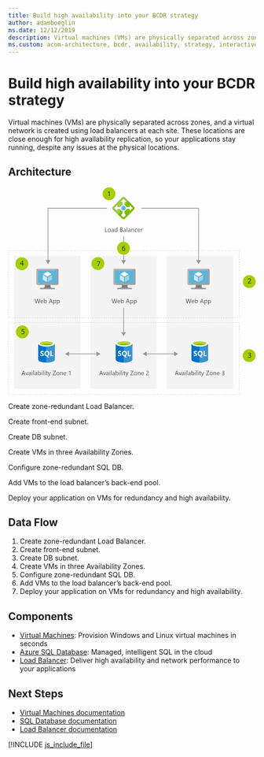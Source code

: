 ```yaml
---
title: Build high availability into your BCDR strategy
author: adamboeglin
ms.date: 12/12/2019
description: Virtual machines (VMs) are physically separated across zones, and a virtual network is created using load balancers at each site. These locations are close enough for high availability replication, so your applications stay running, despite any issues at the physical locations.
ms.custom: acom-architecture, bcdr, availability, strategy, interactive-diagram
---
```

# Build high availability into your BCDR strategy

Virtual machines (VMs) are physically separated across zones, and a virtual network is created using load balancers at each site. These locations are close enough for high availability replication, so your applications stay running, despite any issues at the physical locations.


## Architecture

<svg class="architecture-diagram" aria-labelledby="build-high-availability-into-your-bcdr-strategy" height="468" viewbox="0 0 558 468" width="558" xmlns="http://www.w3.org/2000/svg">
    <g fill="none" fill-rule="evenodd" stroke="none" stroke-width="1">
        <path fill="#525252" d="M223.492 101.204h-5.086v-9.803h1.148v8.764h3.938zM227.853 94.984c-.72 0-1.288.245-1.709.735-.418.49-.629 1.165-.629 2.027 0 .829.214 1.483.638 1.962.424.478.99.717 1.7.717.725 0 1.282-.234 1.672-.704.39-.47.584-1.137.584-2.003 0-.875-.194-1.55-.584-2.023-.39-.474-.947-.711-1.672-.711m-.082 6.385c-1.033 0-1.86-.327-2.477-.981-.619-.654-.927-1.521-.927-2.601 0-1.176.323-2.095.966-2.755.642-.661 1.508-.991 2.602-.991 1.044 0 1.858.32 2.445.964.584.642.877 1.533.877 2.672 0 1.117-.315 2.01-.946 2.683-.632.673-1.478 1.009-2.54 1.009M236.754 97.663l-1.687.232c-.52.073-.913.202-1.176.387-.265.184-.397.511-.397.981 0 .341.12.621.365.837.245.216.569.325.975.325.556 0 1.015-.195 1.377-.585.362-.389.543-.883.543-1.48v-.697zm1.12 3.541h-1.12v-1.094h-.027c-.488.84-1.205 1.258-2.153 1.258-.697 0-1.244-.184-1.637-.554-.395-.369-.591-.859-.591-1.469 0-1.308.769-2.069 2.31-2.284l2.098-.294c0-1.189-.48-1.784-1.441-1.784-.844 0-1.605.287-2.284.862v-1.149c.688-.437 1.48-.656 2.379-.656 1.645 0 2.467.871 2.467 2.611v4.553zM244.842 98.04v-1.033c0-.565-.187-1.044-.561-1.436-.374-.392-.847-.588-1.421-.588-.684 0-1.222.251-1.614.752-.392.502-.588 1.194-.588 2.078 0 .807.188 1.444.564 1.911.376.467.88.701 1.515.701.624 0 1.13-.226 1.52-.677.39-.45.585-1.02.585-1.709zm1.12 3.164h-1.12v-1.189h-.027c-.52.902-1.323 1.353-2.407 1.353-.88 0-1.583-.313-2.11-.94-.525-.626-.788-1.48-.788-2.56 0-1.158.29-2.085.875-2.782.583-.697 1.359-1.046 2.33-1.046.962 0 1.662.378 2.1 1.135h.027v-4.334h1.12v10.363zM253.365 96.638v3.527h1.56c.673 0 1.196-.16 1.568-.478.371-.32.558-.757.558-1.313 0-1.157-.79-1.736-2.366-1.736h-1.32zm0-4.197v3.165h1.176c.63 0 1.124-.152 1.484-.455.36-.303.54-.73.54-1.282 0-.952-.627-1.428-1.88-1.428h-1.32zm-1.148 8.763v-9.802h2.79c.846 0 1.52.207 2.016.622.496.414.744.954.744 1.62 0 .556-.15 1.039-.45 1.449-.302.41-.716.702-1.245.875v.027c.661.078 1.19.328 1.586.749.396.42.596.97.596 1.644 0 .838-.3 1.518-.903 2.037-.6.52-1.36.779-2.277.779h-2.857zM263.982 97.663l-1.689.232c-.52.073-.912.202-1.176.387-.264.184-.397.511-.397.981 0 .341.122.621.366.837.244.216.57.325.974.325.557 0 1.016-.195 1.378-.585.362-.389.544-.883.544-1.48v-.697zm1.121 3.541h-1.12v-1.094h-.028c-.489.84-1.206 1.258-2.155 1.258-.697 0-1.242-.184-1.636-.554-.395-.369-.592-.859-.592-1.469 0-1.308.77-2.069 2.31-2.284l2.1-.294c0-1.189-.48-1.784-1.443-1.784-.843 0-1.604.287-2.284.862v-1.149c.69-.437 1.482-.656 2.38-.656 1.645 0 2.468.871 2.468 2.611v4.553zM267.215 101.204h1.121V90.841h-1.121zM274.496 97.663l-1.689.232c-.52.073-.912.202-1.176.387-.264.184-.397.511-.397.981 0 .341.122.621.366.837.244.216.57.325.974.325.557 0 1.016-.195 1.378-.585.362-.389.544-.883.544-1.48v-.697zm1.121 3.541h-1.12v-1.094h-.028c-.489.84-1.206 1.258-2.155 1.258-.697 0-1.242-.184-1.636-.554-.395-.369-.592-.859-.592-1.469 0-1.308.77-2.069 2.31-2.284l2.1-.294c0-1.189-.48-1.784-1.443-1.784-.843 0-1.604.287-2.284.862v-1.149c.69-.437 1.482-.656 2.38-.656 1.645 0 2.468.871 2.468 2.611v4.553zM283.54 101.204h-1.122v-3.992c0-1.486-.542-2.229-1.627-2.229-.56 0-1.023.211-1.39.633-.368.421-.55.953-.55 1.596v3.992h-1.123v-7h1.122v1.162h.027c.53-.884 1.295-1.326 2.297-1.326.765 0 1.351.247 1.758.742.405.494.607 1.21.607 2.143v4.28zM290.424 100.883c-.538.324-1.176.485-1.914.485-.998 0-1.805-.324-2.417-.974-.613-.649-.92-1.491-.92-2.526 0-1.152.33-2.079.99-2.778.662-.7 1.544-1.05 2.648-1.05.615 0 1.157.114 1.627.342v1.148c-.52-.364-1.076-.546-1.668-.546-.716 0-1.303.256-1.761.769-.458.512-.687 1.186-.687 2.02 0 .82.215 1.467.646 1.941.43.474 1.009.711 1.733.711.61 0 1.185-.203 1.723-.608v1.066zM296.596 97.034c-.004-.647-.16-1.15-.468-1.51-.307-.36-.735-.54-1.282-.54-.528 0-.977.188-1.346.567-.37.378-.597.872-.683 1.483h3.779zm1.148.95h-4.941c.018.78.228 1.381.629 1.805.4.424.952.636 1.654.636.788 0 1.513-.26 2.174-.78v1.053c-.615.447-1.43.67-2.441.67-.99 0-1.766-.318-2.33-.954-.566-.635-.848-1.53-.848-2.683 0-1.089.309-1.976.926-2.662.617-.686 1.384-1.029 2.3-1.029.917 0 1.625.296 2.125.89.502.591.752 1.414.752 2.466v.588zM303.09 95.34c-.195-.15-.48-.227-.848-.227-.478 0-.878.226-1.2.677-.32.451-.481 1.067-.481 1.846v3.568h-1.121v-7h1.12v1.443h.028c.16-.493.404-.876.732-1.152a1.668 1.668 0 011.1-.414c.292 0 .516.032.67.096v1.162z"/>
        <path fill="#F4F4F4" d="M13.219 453.563h149.715v-298.8H13.219zM185.344 453.563h149.715v-298.8H185.344zM357.058 453.563h149.714v-298.8H357.058z"/>
        <path d="M.691 143.816h1v-1h-1v1zm5 0h1v-1h-1v1zm5 0h1v-1h-1v1zm5 0h1v-1h-1v1zm5 0h1v-1h-1v1zm5 0h1v-1h-1v1zm5 0h1v-1h-1v1zm5 0h1v-1h-1v1zm5 0h1v-1h-1v1zm5 0h1v-1h-1v1zm5 0h1v-1h-1v1zm5 0h1v-1h-1v1zm5 0h1v-1h-1v1zm5 0h1v-1h-1v1zm5 0h1v-1h-1v1zm5 0h1v-1h-1v1zm5 0h1v-1h-1v1zm5 0h1v-1h-1v1zm5 0h1v-1h-1v1zm5 0h1v-1h-1v1zm5 0h1v-1h-1v1zm5 0h1v-1h-1v1zm5 0h1v-1h-1v1zm5 0h1v-1h-1v1zm5 0h1v-1h-1v1zm5 0h1v-1h-1v1zm5 0h1v-1h-1v1zm5 0h1v-1h-1v1zm5 0h1v-1h-1v1zm5 0h1v-1h-1v1zm5 0h1v-1h-1v1zm5 0h1v-1h-1v1zm5 0h1v-1h-1v1zm5 0h1v-1h-1v1zm5 0h1v-1h-1v1zm5 0h1v-1h-1v1zm5 0h1v-1h-1v1zm5 0h1v-1h-1v1zm5 0h1v-1h-1v1zm5 0h1v-1h-1v1zm5 0h1v-1h-1v1zm5 0h1v-1h-1v1zm5 0h1v-1h-1v1zm5 0h1v-1h-1v1zm5 0h1v-1h-1v1zm5 0h1v-1h-1v1zm5 0h1v-1h-1v1zm5 0h1v-1h-1v1zm5 0h1v-1h-1v1zm5 0h1v-1h-1v1zm5 0h1v-1h-1v1zm5 0h1v-1h-1v1zm5 0h1v-1h-1v1zm5 0h1v-1h-1v1zm5 0h1v-1h-1v1zm5 0h1v-1h-1v1zm5 0h1v-1h-1v1zm5 0h1v-1h-1v1zm5 0h1v-1h-1v1zm5 0h1v-1h-1v1zm5 0h1v-1h-1v1zm5 0h1v-1h-1v1zm5 0h1v-1h-1v1zm5 0h1v-1h-1v1zm5 0h1v-1h-1v1zm5 0h1v-1h-1v1zm5 0h1v-1h-1v1zm5 0h1v-1h-1v1zm5 0h1v-1h-1v1zm5 0h1v-1h-1v1zm5 0h1v-1h-1v1zm5 0h1v-1h-1v1zm5 0h1v-1h-1v1zm5 0h1v-1h-1v1zm5 0h1v-1h-1v1zm5 0h1v-1h-1v1zm5 0h1v-1h-1v1zm5 0h1v-1h-1v1zm5 0h1v-1h-1v1zm5 0h1v-1h-1v1zm5 0h1v-1h-1v1zm5 0h1v-1h-1v1zm5 0h1v-1h-1v1zm5 0h1v-1h-1v1zm5 0h1v-1h-1v1zm5 0h1v-1h-1v1zm5 0h1v-1h-1v1zm5 0h1v-1h-1v1zm5 0h1v-1h-1v1zm5 0h1v-1h-1v1zm5 0h1v-1h-1v1zm5 0h1v-1h-1v1zm5 0h1v-1h-1v1zm5 0h1v-1h-1v1zm5 0h1v-1h-1v1zm5 0h1v-1h-1v1zm5 0h1v-1h-1v1zm5 0h1v-1h-1v1zm5 0h1v-1h-1v1zm5 0h1v-1h-1v1zm5 0h1v-1h-1v1zm5 0h1v-1h-1v1zm5 0h1v-1h-1v1zm5 0h1v-1h-1v1zm4.481.519h1v-1h-1v1zM0 148.124h1v-1H0v1zm520.172 1.211h1v-1h-1v1zM0 153.124h1v-1H0v1zm520.172 1.211h1v-1h-1v1zM0 158.124h1v-1H0v1zm520.172 1.211h1v-1h-1v1zM0 163.124h1v-1H0v1zm520.172 1.211h1v-1h-1v1zM0 168.124h1v-1H0v1zm520.172 1.211h1v-1h-1v1zM0 173.124h1v-1H0v1zm520.172 1.211h1v-1h-1v1zM0 178.124h1v-1H0v1zm520.172 1.211h1v-1h-1v1zM0 183.124h1v-1H0v1zm520.172 1.211h1v-1h-1v1zM0 188.124h1v-1H0v1zm520.172 1.211h1v-1h-1v1zM0 193.124h1v-1H0v1zm520.172 1.211h1v-1h-1v1zM0 198.124h1v-1H0v1zm520.172 1.211h1v-1h-1v1zM0 203.124h1v-1H0v1zm520.172 1.211h1v-1h-1v1zM0 208.124h1v-1H0v1zm520.172 1.211h1v-1h-1v1zM0 213.124h1v-1H0v1zm520.172 1.211h1v-1h-1v1zM0 218.124h1v-1H0v1zm520.172 1.211h1v-1h-1v1zM0 223.124h1v-1H0v1zm520.172 1.211h1v-1h-1v1zM0 228.124h1v-1H0v1zm520.172 1.211h1v-1h-1v1zM0 233.124h1v-1H0v1zm520.172 1.211h1v-1h-1v1zM0 238.124h1v-1H0v1zm520.172 1.211h1v-1h-1v1zM0 243.124h1v-1H0v1zm520.172 1.211h1v-1h-1v1zM0 248.124h1v-1H0v1zm520.172 1.211h1v-1h-1v1zM0 253.124h1v-1H0v1zm520.172 1.211h1v-1h-1v1zM0 258.124h1v-1H0v1zm520.172 1.211h1v-1h-1v1zM0 263.124h1v-1H0v1zm520.172 1.211h1v-1h-1v1zM0 268.124h1v-1H0v1zm520.172 1.211h1v-1h-1v1zM0 273.124h1v-1H0v1zm520.172 1.211h1v-1h-1v1zM0 278.124h1v-1H0v1zm520.172 1.211h1v-1h-1v1zM0 283.124h1v-1H0v1zm520.172 1.211h1v-1h-1v1zM0 288.124h1v-1H0v1zm520.172 1.211h1v-1h-1v1zM0 293.124h1v-1H0v1zm.5 1.539h1v-1h-1v1zm5 0h1v-1h-1v1zm5 0h1v-1h-1v1zm5 0h1v-1h-1v1zm5 0h1v-1h-1v1zm5 0h1v-1h-1v1zm5 0h1v-1h-1v1zm5 0h1v-1h-1v1zm5 0h1v-1h-1v1zm5 0h1v-1h-1v1zm5 0h1v-1h-1v1zm5 0h1v-1h-1v1zm5 0h1v-1h-1v1zm5 0h1v-1h-1v1zm5 0h1v-1h-1v1zm5 0h1v-1h-1v1zm5 0h1v-1h-1v1zm5 0h1v-1h-1v1zm5 0h1v-1h-1v1zm5 0h1v-1h-1v1zm5 0h1v-1h-1v1zm5 0h1v-1h-1v1zm5 0h1v-1h-1v1zm5 0h1v-1h-1v1zm5 0h1v-1h-1v1zm5 0h1v-1h-1v1zm5 0h1v-1h-1v1zm5 0h1v-1h-1v1zm5 0h1v-1h-1v1zm5 0h1v-1h-1v1zm5 0h1v-1h-1v1zm5 0h1v-1h-1v1zm5 0h1v-1h-1v1zm5 0h1v-1h-1v1zm5 0h1v-1h-1v1zm5 0h1v-1h-1v1zm5 0h1v-1h-1v1zm5 0h1v-1h-1v1zm5 0h1v-1h-1v1zm5 0h1v-1h-1v1zm5 0h1v-1h-1v1zm5 0h1v-1h-1v1zm5 0h1v-1h-1v1zm5 0h1v-1h-1v1zm5 0h1v-1h-1v1zm5 0h1v-1h-1v1zm5 0h1v-1h-1v1zm5 0h1v-1h-1v1zm5 0h1v-1h-1v1zm5 0h1v-1h-1v1zm5 0h1v-1h-1v1zm5 0h1v-1h-1v1zm5 0h1v-1h-1v1zm5 0h1v-1h-1v1zm5 0h1v-1h-1v1zm5 0h1v-1h-1v1zm5 0h1v-1h-1v1zm5 0h1v-1h-1v1zm5 0h1v-1h-1v1zm5 0h1v-1h-1v1zm5 0h1v-1h-1v1zm5 0h1v-1h-1v1zm5 0h1v-1h-1v1zm5 0h1v-1h-1v1zm5 0h1v-1h-1v1zm5 0h1v-1h-1v1zm5 0h1v-1h-1v1zm5 0h1v-1h-1v1zm5 0h1v-1h-1v1zm5 0h1v-1h-1v1zm5 0h1v-1h-1v1zm5 0h1v-1h-1v1zm5 0h1v-1h-1v1zm5 0h1v-1h-1v1zm5 0h1v-1h-1v1zm5 0h1v-1h-1v1zm5 0h1v-1h-1v1zm5 0h1v-1h-1v1zm5 0h1v-1h-1v1zm5 0h1v-1h-1v1zm5 0h1v-1h-1v1zm5 0h1v-1h-1v1zm5 0h1v-1h-1v1zm5 0h1v-1h-1v1zm5 0h1v-1h-1v1zm5 0h1v-1h-1v1zm5 0h1v-1h-1v1zm5 0h1v-1h-1v1zm5 0h1v-1h-1v1zm5 0h1v-1h-1v1zm5 0h1v-1h-1v1zm5 0h1v-1h-1v1zm5 0h1v-1h-1v1zm5 0h1v-1h-1v1zm5 0h1v-1h-1v1zm5 0h1v-1h-1v1zm5 0h1v-1h-1v1zm5 0h1v-1h-1v1zm5 0h1v-1h-1v1zm5 0h1v-1h-1v1zm5 0h1v-1h-1v1zm5 0h1v-1h-1v1zm5 0h1v-1h-1v1zm5 0h1v-1h-1v1zm5.672 0h-.672v-.5h-.328v-.828h1v1.328zM1.691 305.663h1v-1h-1v1zm5 0h1v-1h-1v1zm5 0h1v-1h-1v1zm5 0h1v-1h-1v1zm5 0h1v-1h-1v1zm5 0h1v-1h-1v1zm5 0h1v-1h-1v1zm5 0h1v-1h-1v1zm5 0h1v-1h-1v1zm5 0h1v-1h-1v1zm5 0h1v-1h-1v1zm5 0h1v-1h-1v1zm5 0h1v-1h-1v1zm5 0h1v-1h-1v1zm5 0h1v-1h-1v1zm5 0h1v-1h-1v1zm5 0h1v-1h-1v1zm5 0h1v-1h-1v1zm5 0h1v-1h-1v1zm5 0h1v-1h-1v1zm5 0h1v-1h-1v1zm5 0h1v-1h-1v1zm5 0h1v-1h-1v1zm5 0h1v-1h-1v1zm5 0h1v-1h-1v1zm5 0h1v-1h-1v1zm5 0h1v-1h-1v1zm5 0h1v-1h-1v1zm5 0h1v-1h-1v1zm5 0h1v-1h-1v1zm5 0h1v-1h-1v1zm5 0h1v-1h-1v1zm5 0h1v-1h-1v1zm5 0h1v-1h-1v1zm5 0h1v-1h-1v1zm5 0h1v-1h-1v1zm5 0h1v-1h-1v1zm5 0h1v-1h-1v1zm5 0h1v-1h-1v1zm5 0h1v-1h-1v1zm5 0h1v-1h-1v1zm5 0h1v-1h-1v1zm5 0h1v-1h-1v1zm5 0h1v-1h-1v1zm5 0h1v-1h-1v1zm5 0h1v-1h-1v1zm5 0h1v-1h-1v1zm5 0h1v-1h-1v1zm5 0h1v-1h-1v1zm5 0h1v-1h-1v1zm5 0h1v-1h-1v1zm5 0h1v-1h-1v1zm5 0h1v-1h-1v1zm5 0h1v-1h-1v1zm5 0h1v-1h-1v1zm5 0h1v-1h-1v1zm5 0h1v-1h-1v1zm5 0h1v-1h-1v1zm5 0h1v-1h-1v1zm5 0h1v-1h-1v1zm5 0h1v-1h-1v1zm5 0h1v-1h-1v1zm5 0h1v-1h-1v1zm5 0h1v-1h-1v1zm5 0h1v-1h-1v1zm5 0h1v-1h-1v1zm5 0h1v-1h-1v1zm5 0h1v-1h-1v1zm5 0h1v-1h-1v1zm5 0h1v-1h-1v1zm5 0h1v-1h-1v1zm5 0h1v-1h-1v1zm5 0h1v-1h-1v1zm5 0h1v-1h-1v1zm5 0h1v-1h-1v1zm5 0h1v-1h-1v1zm5 0h1v-1h-1v1zm5 0h1v-1h-1v1zm5 0h1v-1h-1v1zm5 0h1v-1h-1v1zm5 0h1v-1h-1v1zm5 0h1v-1h-1v1zm5 0h1v-1h-1v1zm5 0h1v-1h-1v1zm5 0h1v-1h-1v1zm5 0h1v-1h-1v1zm5 0h1v-1h-1v1zm5 0h1v-1h-1v1zm5 0h1v-1h-1v1zm5 0h1v-1h-1v1zm5 0h1v-1h-1v1zm5 0h1v-1h-1v1zm5 0h1v-1h-1v1zm5 0h1v-1h-1v1zm5 0h1v-1h-1v1zm5 0h1v-1h-1v1zm5 0h1v-1h-1v1zm5 0h1v-1h-1v1zm5 0h1v-1h-1v1zm5 0h1v-1h-1v1zm5 0h1v-1h-1v1zm5 0h1v-1h-1v1zm5 0h1v-1h-1v1zm5 0h1v-1h-1v1zm3.481 1.519h1v-1h-1v1zM0 308.971h1v-1H0v1zm520.172 3.211h1v-1h-1v1zM0 313.971h1v-1H0v1zm520.172 3.211h1v-1h-1v1zM0 318.971h1v-1H0v1zm520.172 3.211h1v-1h-1v1zM0 323.971h1v-1H0v1zm520.172 3.211h1v-1h-1v1zM0 328.971h1v-1H0v1zm520.172 3.211h1v-1h-1v1zM0 333.971h1v-1H0v1zm520.172 3.211h1v-1h-1v1zM0 338.971h1v-1H0v1zm520.172 3.211h1v-1h-1v1zM0 343.971h1v-1H0v1zm520.172 3.211h1v-1h-1v1zM0 348.971h1v-1H0v1zm520.172 3.211h1v-1h-1v1zM0 353.971h1v-1H0v1zm520.172 3.211h1v-1h-1v1zM0 358.971h1v-1H0v1zm520.172 3.211h1v-1h-1v1zM0 363.971h1v-1H0v1zm520.172 3.211h1v-1h-1v1zM0 368.971h1v-1H0v1zm520.172 3.211h1v-1h-1v1zM0 373.971h1v-1H0v1zm520.172 3.211h1v-1h-1v1zM0 378.971h1v-1H0v1zm520.172 3.211h1v-1h-1v1zM0 383.971h1v-1H0v1zm520.172 3.211h1v-1h-1v1zM0 388.971h1v-1H0v1zm520.172 3.211h1v-1h-1v1zM0 393.971h1v-1H0v1zm520.172 3.211h1v-1h-1v1zM0 398.971h1v-1H0v1zm520.172 3.211h1v-1h-1v1zM0 403.971h1v-1H0v1zm520.172 3.211h1v-1h-1v1zM0 408.971h1v-1H0v1zm520.172 3.211h1v-1h-1v1zM0 413.971h1v-1H0v1zm520.172 3.211h1v-1h-1v1zM0 418.971h1v-1H0v1zm520.172 3.211h1v-1h-1v1zM0 423.971h1v-1H0v1zm520.172 3.211h1v-1h-1v1zM0 428.971h1v-1H0v1zm520.172 3.211h1v-1h-1v1zM0 433.971h1v-1H0v1zm520.172 3.211h1v-1h-1v1zM0 438.971h1v-1H0v1zm520.172 3.211h1v-1h-1v1zM0 443.971h1v-1H0v1zm520.172 3.211h1v-1h-1v1zM0 448.971h1v-1H0v1zm520.172 3.211h1v-1h-1v1zM0 453.971h1v-1H0v1zm520.172 3.211h1v-1h-1v1zM0 458.971h1v-1H0v1zm520.172 3.211h1v-1h-1v1zM0 463.971h1v-1H0v1zm.5 3.539h1v-1h-1v1zm5 0h1v-1h-1v1zm5 0h1v-1h-1v1zm5 0h1v-1h-1v1zm5 0h1v-1h-1v1zm5 0h1v-1h-1v1zm5 0h1v-1h-1v1zm5 0h1v-1h-1v1zm5 0h1v-1h-1v1zm5 0h1v-1h-1v1zm5 0h1v-1h-1v1zm5 0h1v-1h-1v1zm5 0h1v-1h-1v1zm5 0h1v-1h-1v1zm5 0h1v-1h-1v1zm5 0h1v-1h-1v1zm5 0h1v-1h-1v1zm5 0h1v-1h-1v1zm5 0h1v-1h-1v1zm5 0h1v-1h-1v1zm5 0h1v-1h-1v1zm5 0h1v-1h-1v1zm5 0h1v-1h-1v1zm5 0h1v-1h-1v1zm5 0h1v-1h-1v1zm5 0h1v-1h-1v1zm5 0h1v-1h-1v1zm5 0h1v-1h-1v1zm5 0h1v-1h-1v1zm5 0h1v-1h-1v1zm5 0h1v-1h-1v1zm5 0h1v-1h-1v1zm5 0h1v-1h-1v1zm5 0h1v-1h-1v1zm5 0h1v-1h-1v1zm5 0h1v-1h-1v1zm5 0h1v-1h-1v1zm5 0h1v-1h-1v1zm5 0h1v-1h-1v1zm5 0h1v-1h-1v1zm5 0h1v-1h-1v1zm5 0h1v-1h-1v1zm5 0h1v-1h-1v1zm5 0h1v-1h-1v1zm5 0h1v-1h-1v1zm5 0h1v-1h-1v1zm5 0h1v-1h-1v1zm5 0h1v-1h-1v1zm5 0h1v-1h-1v1zm5 0h1v-1h-1v1zm5 0h1v-1h-1v1zm5 0h1v-1h-1v1zm5 0h1v-1h-1v1zm5 0h1v-1h-1v1zm5 0h1v-1h-1v1zm5 0h1v-1h-1v1zm5 0h1v-1h-1v1zm5 0h1v-1h-1v1zm5 0h1v-1h-1v1zm5 0h1v-1h-1v1zm5 0h1v-1h-1v1zm5 0h1v-1h-1v1zm5 0h1v-1h-1v1zm5 0h1v-1h-1v1zm5 0h1v-1h-1v1zm5 0h1v-1h-1v1zm5 0h1v-1h-1v1zm5 0h1v-1h-1v1zm5 0h1v-1h-1v1zm5 0h1v-1h-1v1zm5 0h1v-1h-1v1zm5 0h1v-1h-1v1zm5 0h1v-1h-1v1zm5 0h1v-1h-1v1zm5 0h1v-1h-1v1zm5 0h1v-1h-1v1zm5 0h1v-1h-1v1zm5 0h1v-1h-1v1zm5 0h1v-1h-1v1zm5 0h1v-1h-1v1zm5 0h1v-1h-1v1zm5 0h1v-1h-1v1zm5 0h1v-1h-1v1zm5 0h1v-1h-1v1zm5 0h1v-1h-1v1zm5 0h1v-1h-1v1zm5 0h1v-1h-1v1zm5 0h1v-1h-1v1zm5 0h1v-1h-1v1zm5 0h1v-1h-1v1zm5 0h1v-1h-1v1zm5 0h1v-1h-1v1zm5 0h1v-1h-1v1zm5 0h1v-1h-1v1zm5 0h1v-1h-1v1zm5 0h1v-1h-1v1zm5 0h1v-1h-1v1zm5 0h1v-1h-1v1zm5 0h1v-1h-1v1zm5 0h1v-1h-1v1zm5 0h1v-1h-1v1zm5 0h1v-1h-1v1zm5 0h1v-1h-1v1zm5 0h1v-1h-1v1zm5.672 0h-.672v-.5h-.328v-.828h1v1.328z" fill="#A0A0A0"/>
        <path d="M72.17 251.661l-2.768 9.803h-1.346l-2.017-7.164a4.463 4.463 0 01-.157-.998h-.027a5.124 5.124 0 01-.178.984l-2.03 7.178h-1.333l-2.872-9.803h1.265l2.085 7.52c.087.314.142.642.164.984h.034c.023-.242.094-.57.212-.984l2.167-7.52h1.1l2.079 7.574c.073.26.128.565.164.916h.027c.019-.237.079-.55.185-.943l2.003-7.547h1.244zM77.62 257.294c-.006-.647-.16-1.15-.47-1.51-.306-.36-.734-.54-1.28-.54-.53 0-.979.188-1.348.567-.369.378-.596.872-.683 1.483h3.78zm1.147.95h-4.942c.02.78.228 1.381.63 1.805.4.424.951.636 1.653.636.788 0 1.513-.26 2.174-.78v1.053c-.615.447-1.429.67-2.44.67-.99 0-1.766-.318-2.33-.954-.567-.635-.849-1.53-.849-2.683 0-1.089.31-1.976.927-2.662.617-.686 1.383-1.029 2.3-1.029.916 0 1.624.296 2.125.89.501.591.752 1.414.752 2.466v.588zM81.584 257.63v.977c0 .578.187 1.07.564 1.473.375.403.853.605 1.432.605.679 0 1.211-.26 1.596-.78.386-.519.578-1.24.578-2.167 0-.779-.18-1.39-.54-1.832-.36-.442-.848-.663-1.463-.663-.651 0-1.176.227-1.572.68-.397.454-.595 1.022-.595 1.706m.027 2.823h-.027v1.012h-1.121v-10.363h1.121v4.593h.027c.551-.929 1.358-1.394 2.42-1.394.898 0 1.601.313 2.11.94.507.626.761 1.466.761 2.52 0 1.17-.285 2.108-.854 2.812-.569.704-1.349 1.056-2.338 1.056-.925 0-1.625-.392-2.099-1.176M97.58 257.684l-1.538-4.177a3.878 3.878 0 01-.15-.656h-.028a3.708 3.708 0 01-.157.656l-1.524 4.177h3.397zm2.687 3.78h-1.272l-1.039-2.748H93.8l-.978 2.748h-1.278l3.76-9.802h1.19l3.773 9.802zM102.68 257.63v.977c0 .578.187 1.07.564 1.473.375.403.853.605 1.432.605.679 0 1.21-.26 1.596-.78.386-.519.578-1.24.578-2.167 0-.779-.18-1.39-.54-1.832-.36-.442-.848-.663-1.463-.663-.651 0-1.176.227-1.572.68-.397.454-.595 1.022-.595 1.706m.027 2.823h-.027v4.232h-1.121v-10.22h1.12v1.23h.028c.55-.929 1.358-1.394 2.42-1.394.903 0 1.607.313 2.113.94.505.626.758 1.466.758 2.52 0 1.17-.285 2.108-.854 2.812-.57.704-1.35 1.056-2.338 1.056-.907 0-1.606-.392-2.1-1.176M110.91 257.63v.977c0 .578.187 1.07.564 1.473.375.403.853.605 1.432.605.68 0 1.211-.26 1.596-.78.386-.519.578-1.24.578-2.167 0-.779-.18-1.39-.54-1.832-.36-.442-.848-.663-1.463-.663-.65 0-1.176.227-1.572.68-.397.454-.595 1.022-.595 1.706m.027 2.823h-.027v4.232h-1.12v-10.22h1.12v1.23h.027c.551-.929 1.358-1.394 2.42-1.394.903 0 1.607.313 2.113.94.505.626.758 1.466.758 2.52 0 1.17-.285 2.108-.854 2.812-.569.704-1.349 1.056-2.338 1.056-.907 0-1.606-.392-2.099-1.176M245.839 251.661l-2.77 9.803h-1.345l-2.017-7.164a4.463 4.463 0 01-.157-.998h-.027a5.124 5.124 0 01-.178.984l-2.03 7.178h-1.333l-2.872-9.803h1.265l2.085 7.52c.087.314.142.642.164.984h.034c.023-.242.094-.57.212-.984l2.167-7.52h1.1l2.079 7.574c.073.26.128.565.164.916h.027c.019-.237.079-.55.185-.943l2.003-7.547h1.244zM251.287 257.294c-.005-.647-.16-1.15-.469-1.51-.306-.36-.734-.54-1.28-.54-.53 0-.979.188-1.348.567-.369.378-.596.872-.683 1.483h3.78zm1.148.95h-4.942c.02.78.228 1.381.63 1.805.4.424.951.636 1.653.636.788 0 1.513-.26 2.174-.78v1.053c-.615.447-1.429.67-2.44.67-.99 0-1.766-.318-2.33-.954-.567-.635-.849-1.53-.849-2.683 0-1.089.31-1.976.927-2.662.617-.686 1.383-1.029 2.3-1.029.916 0 1.624.296 2.125.89.501.591.752 1.414.752 2.466v.588zM255.252 257.63v.977c0 .578.187 1.07.564 1.473.375.403.853.605 1.432.605.679 0 1.211-.26 1.596-.78.386-.519.578-1.24.578-2.167 0-.779-.18-1.39-.54-1.832-.36-.442-.848-.663-1.463-.663-.651 0-1.176.227-1.572.68-.397.454-.595 1.022-.595 1.706m.027 2.823h-.027v1.012h-1.121v-10.363h1.121v4.593h.027c.551-.929 1.358-1.394 2.42-1.394.898 0 1.601.313 2.11.94.507.626.761 1.466.761 2.52 0 1.17-.285 2.108-.854 2.812-.569.704-1.349 1.056-2.338 1.056-.925 0-1.625-.392-2.099-1.176M271.248 257.684l-1.538-4.177a3.878 3.878 0 01-.15-.656h-.028a3.708 3.708 0 01-.157.656l-1.524 4.177h3.397zm2.687 3.78h-1.272l-1.039-2.748h-4.156l-.978 2.748h-1.278l3.76-9.802h1.189l3.774 9.802zM276.348 257.63v.977c0 .578.187 1.07.564 1.473.375.403.853.605 1.432.605.679 0 1.21-.26 1.596-.78.386-.519.578-1.24.578-2.167 0-.779-.18-1.39-.54-1.832-.36-.442-.848-.663-1.463-.663-.651 0-1.176.227-1.572.68-.397.454-.595 1.022-.595 1.706m.027 2.823h-.027v4.232h-1.121v-10.22h1.12v1.23h.028c.55-.929 1.358-1.394 2.42-1.394.903 0 1.607.313 2.113.94.505.626.758 1.466.758 2.52 0 1.17-.285 2.108-.854 2.812-.57.704-1.35 1.056-2.338 1.056-.907 0-1.606-.392-2.1-1.176M284.578 257.63v.977c0 .578.187 1.07.564 1.473.375.403.853.605 1.432.605.68 0 1.211-.26 1.596-.78.386-.519.578-1.24.578-2.167 0-.779-.18-1.39-.54-1.832-.36-.442-.848-.663-1.463-.663-.65 0-1.176.227-1.572.68-.397.454-.595 1.022-.595 1.706m.027 2.823h-.027v4.232h-1.12v-10.22h1.12v1.23h.027c.551-.929 1.358-1.394 2.42-1.394.903 0 1.607.313 2.113.94.505.626.758 1.466.758 2.52 0 1.17-.285 2.108-.854 2.812-.569.704-1.349 1.056-2.338 1.056-.907 0-1.606-.392-2.099-1.176M412.839 251.661l-2.77 9.803h-1.345l-2.017-7.164a4.463 4.463 0 01-.157-.998h-.027a5.124 5.124 0 01-.178.984l-2.03 7.178h-1.333l-2.872-9.803h1.265l2.085 7.52c.087.314.142.642.164.984h.034c.023-.242.094-.57.212-.984l2.167-7.52h1.1l2.079 7.574c.073.26.128.565.164.916h.027c.019-.237.079-.55.185-.943l2.003-7.547h1.244zM418.287 257.294c-.005-.647-.16-1.15-.469-1.51-.306-.36-.734-.54-1.28-.54-.53 0-.979.188-1.348.567-.369.378-.596.872-.683 1.483h3.78zm1.148.95h-4.942c.02.78.228 1.381.63 1.805.4.424.951.636 1.653.636.788 0 1.513-.26 2.174-.78v1.053c-.615.447-1.429.67-2.44.67-.99 0-1.766-.318-2.33-.954-.567-.635-.849-1.53-.849-2.683 0-1.089.31-1.976.927-2.662.617-.686 1.383-1.029 2.3-1.029.916 0 1.624.296 2.125.89.501.591.752 1.414.752 2.466v.588zM422.252 257.63v.977c0 .578.187 1.07.564 1.473.375.403.853.605 1.432.605.679 0 1.211-.26 1.596-.78.386-.519.578-1.24.578-2.167 0-.779-.18-1.39-.54-1.832-.36-.442-.848-.663-1.463-.663-.651 0-1.176.227-1.572.68-.397.454-.595 1.022-.595 1.706m.027 2.823h-.027v1.012h-1.121v-10.363h1.121v4.593h.027c.551-.929 1.358-1.394 2.42-1.394.898 0 1.601.313 2.11.94.507.626.761 1.466.761 2.52 0 1.17-.285 2.108-.854 2.812-.569.704-1.349 1.056-2.338 1.056-.925 0-1.625-.392-2.099-1.176M438.248 257.684l-1.538-4.177a3.878 3.878 0 01-.15-.656h-.028a3.708 3.708 0 01-.157.656l-1.524 4.177h3.397zm2.687 3.78h-1.272l-1.039-2.748h-4.156l-.978 2.748h-1.278l3.76-9.802h1.189l3.774 9.802zM443.348 257.63v.977c0 .578.187 1.07.564 1.473.375.403.853.605 1.432.605.679 0 1.21-.26 1.596-.78.386-.519.578-1.24.578-2.167 0-.779-.18-1.39-.54-1.832-.36-.442-.848-.663-1.463-.663-.651 0-1.176.227-1.572.68-.397.454-.595 1.022-.595 1.706m.027 2.823h-.027v4.232h-1.121v-10.22h1.12v1.23h.028c.55-.929 1.358-1.394 2.42-1.394.903 0 1.607.313 2.113.94.505.626.758 1.466.758 2.52 0 1.17-.285 2.108-.854 2.812-.57.704-1.35 1.056-2.338 1.056-.907 0-1.606-.392-2.1-1.176M451.578 257.63v.977c0 .578.187 1.07.564 1.473.375.403.853.605 1.432.605.68 0 1.211-.26 1.596-.78.386-.519.578-1.24.578-2.167 0-.779-.18-1.39-.54-1.832-.36-.442-.848-.663-1.463-.663-.65 0-1.176.227-1.572.68-.397.454-.595 1.022-.595 1.706m.027 2.823h-.027v4.232h-1.12v-10.22h1.12v1.23h.027c.551-.929 1.358-1.394 2.42-1.394.903 0 1.607.313 2.113.94.505.626.758 1.466.758 2.52 0 1.17-.285 2.108-.854 2.812-.569.704-1.349 1.056-2.338 1.056-.907 0-1.606-.392-2.099-1.176M36.028 419.644l-1.538-4.177a3.78 3.78 0 01-.15-.656h-.028a3.622 3.622 0 01-.157.656l-1.524 4.177h3.397zm2.687 3.78h-1.272l-1.039-2.748h-4.156l-.978 2.748h-1.278l3.76-9.802h1.19l3.773 9.802zM45.216 416.424l-2.79 7h-1.1l-2.652-7h1.23l1.778 5.086c.132.373.214.7.246.977h.027c.045-.35.118-.667.219-.95l1.859-5.113h1.183zM50.056 419.883l-1.688.232c-.52.073-.913.202-1.176.387-.265.184-.397.511-.397.981 0 .341.122.621.365.837.245.216.569.325.975.325.556 0 1.016-.195 1.377-.585.363-.389.544-.883.544-1.48v-.697zm1.12 3.541h-1.12v-1.094h-.027c-.488.839-1.206 1.258-2.154 1.258-.697 0-1.243-.184-1.636-.554-.395-.369-.592-.859-.592-1.469 0-1.308.769-2.069 2.31-2.284l2.099-.294c0-1.189-.481-1.784-1.442-1.784-.844 0-1.605.287-2.284.862v-1.149c.688-.437 1.48-.656 2.379-.656 1.645 0 2.468.871 2.468 2.611v4.553zM53.289 423.424h1.121v-7h-1.121v7zm.574-8.777a.71.71 0 01-.724-.725c0-.209.07-.384.212-.523a.7.7 0 01.512-.208c.205 0 .379.069.524.208a.704.704 0 01.215.523.698.698 0 01-.215.513.724.724 0 01-.524.212zM56.68 423.424h1.121v-10.363H56.68zM63.96 419.883l-1.688.232c-.52.073-.913.202-1.176.387-.265.184-.397.511-.397.981 0 .341.122.621.365.837.245.216.569.325.975.325.556 0 1.016-.195 1.377-.585.363-.389.544-.883.544-1.48v-.697zm1.121 3.541H63.96v-1.094h-.027c-.488.839-1.206 1.258-2.154 1.258-.697 0-1.243-.184-1.636-.554-.395-.369-.592-.859-.592-1.469 0-1.308.769-2.069 2.31-2.284l2.099-.294c0-1.189-.481-1.784-1.442-1.784-.844 0-1.605.287-2.284.862v-1.149c.688-.437 1.481-.656 2.379-.656 1.645 0 2.468.871 2.468 2.611v4.553zM68.314 419.59v.977c0 .578.188 1.07.565 1.473.374.403.852.605 1.431.605.68 0 1.212-.26 1.596-.78.386-.519.578-1.24.578-2.167 0-.779-.18-1.39-.54-1.832-.36-.442-.847-.663-1.463-.663-.65 0-1.175.227-1.572.68-.397.454-.595 1.022-.595 1.706m.028 2.823h-.028v1.012h-1.12v-10.363h1.12v4.593h.028c.55-.929 1.358-1.394 2.42-1.394.897 0 1.6.313 2.11.94.507.626.76 1.466.76 2.52 0 1.17-.285 2.108-.854 2.812-.569.704-1.349 1.056-2.338 1.056-.924 0-1.624-.392-2.099-1.176M75.424 423.424h1.121v-7h-1.121v7zm.574-8.777a.714.714 0 01-.725-.725c0-.209.071-.384.212-.523a.705.705 0 01.513-.208.724.724 0 01.738.731.694.694 0 01-.215.513.72.72 0 01-.523.212zM78.815 423.424h1.121v-10.363h-1.121zM82.205 423.424h1.121v-7h-1.121v7zm.574-8.777a.71.71 0 01-.724-.725c0-.209.07-.384.212-.523a.7.7 0 01.512-.208c.205 0 .379.069.524.208a.704.704 0 01.215.523.698.698 0 01-.215.513.724.724 0 01-.524.212zM88.843 423.356c-.265.146-.613.219-1.046.219-1.226 0-1.84-.684-1.84-2.051v-4.143h-1.202v-.957h1.203v-1.71l1.12-.361v2.07h1.765v.958h-1.764v3.945c0 .469.079.804.24 1.005.159.2.423.3.793.3.282 0 .526-.077.73-.232v.957zM95.911 416.424l-3.22 8.121c-.574 1.45-1.38 2.174-2.42 2.174-.292 0-.535-.03-.73-.089v-1.005c.24.082.461.123.662.123.564 0 .988-.337 1.271-1.01l.561-1.328-2.734-6.986h1.244l1.893 5.387c.023.068.071.246.144.533h.041c.022-.109.068-.283.137-.52l1.99-5.4h1.161zM107.498 413.895l-5.742 8.49h5.605v1.039h-7.321v-.321l5.694-8.442h-5.236v-1.04h7zM111.941 417.203c-.72 0-1.29.245-1.709.735-.42.49-.629 1.165-.629 2.027 0 .83.212 1.483.636 1.962.424.478.991.717 1.702.717.725 0 1.281-.234 1.672-.704.39-.469.584-1.137.584-2.003 0-.875-.195-1.549-.584-2.023-.39-.474-.947-.71-1.672-.71m-.082 6.384c-1.035 0-1.86-.327-2.479-.98-.617-.655-.925-1.522-.925-2.602 0-1.176.321-2.095.964-2.755.642-.66 1.51-.99 2.604-.99 1.043 0 1.858.32 2.443.963.586.642.88 1.533.88 2.672 0 1.117-.316 2.011-.948 2.683-.63.673-1.478 1.01-2.539 1.01M122.947 423.424h-1.12v-3.992c0-1.486-.544-2.229-1.628-2.229-.56 0-1.024.211-1.39.633-.368.421-.55.953-.55 1.596v3.992h-1.123v-7h1.122v1.162h.027c.528-.884 1.294-1.326 2.297-1.326.765 0 1.351.247 1.757.742.405.494.608 1.21.608 2.143v4.28zM129.537 419.254c-.005-.647-.16-1.15-.469-1.51-.306-.36-.734-.54-1.28-.54-.53 0-.979.188-1.348.567-.369.378-.596.872-.683 1.483h3.78zm1.148.95h-4.942c.02.78.228 1.381.63 1.805.4.424.951.636 1.653.636.788 0 1.513-.26 2.174-.78v1.053c-.615.447-1.429.67-2.44.67-.99 0-1.766-.318-2.33-.954-.567-.635-.849-1.53-.849-2.683 0-1.089.31-1.976.927-2.662.617-.686 1.383-1.029 2.3-1.029.916 0 1.624.296 2.125.89.501.591.752 1.414.752 2.466v.588zM140.03 423.424h-1.12v-8.47a2.585 2.585 0 01-.38.298 6.126 6.126 0 01-.562.331c-.207.11-.425.212-.656.308a4.583 4.583 0 01-.673.225v-1.134c.246-.069.507-.16.783-.277a9.465 9.465 0 001.57-.84c.236-.158.441-.312.614-.462h.424v10.021zM211.08 419.644l-1.539-4.177a3.78 3.78 0 01-.15-.656h-.028a3.622 3.622 0 01-.157.656l-1.524 4.177h3.397zm2.686 3.78h-1.272l-1.039-2.748H207.3l-.978 2.748h-1.278l3.76-9.802h1.19l3.773 9.802zM220.267 416.424l-2.79 7h-1.1l-2.652-7h1.23l1.778 5.086c.132.373.214.7.246.977h.027c.045-.35.118-.667.219-.95l1.859-5.113h1.183zM225.106 419.883l-1.688.232c-.52.073-.913.202-1.176.387-.265.184-.397.511-.397.981 0 .341.122.621.365.837.245.216.57.325.975.325.556 0 1.016-.195 1.377-.585.363-.389.544-.883.544-1.48v-.697zm1.121 3.541h-1.12v-1.094h-.028c-.488.839-1.206 1.258-2.154 1.258-.697 0-1.243-.184-1.636-.554-.395-.369-.592-.859-.592-1.469 0-1.308.77-2.069 2.31-2.284l2.1-.294c0-1.189-.482-1.784-1.443-1.784-.844 0-1.605.287-2.284.862v-1.149c.688-.437 1.481-.656 2.38-.656 1.644 0 2.467.871 2.467 2.611v4.553zM228.34 423.424h1.121v-7h-1.121v7zm.574-8.777a.714.714 0 01-.725-.725c0-.209.071-.384.212-.523a.705.705 0 01.513-.208.724.724 0 01.738.731.694.694 0 01-.215.513.72.72 0 01-.523.212zM231.731 423.424h1.121v-10.363h-1.121zM239.01 419.883l-1.687.232c-.52.073-.913.202-1.176.387-.265.184-.397.511-.397.981 0 .341.122.621.365.837.245.216.569.325.975.325.556 0 1.016-.195 1.377-.585.363-.389.544-.883.544-1.48v-.697zm1.122 3.541h-1.121v-1.094h-.027c-.488.839-1.206 1.258-2.154 1.258-.697 0-1.243-.184-1.636-.554-.395-.369-.592-.859-.592-1.469 0-1.308.769-2.069 2.31-2.284l2.099-.294c0-1.189-.481-1.784-1.442-1.784-.844 0-1.605.287-2.284.862v-1.149c.688-.437 1.48-.656 2.379-.656 1.645 0 2.468.871 2.468 2.611v4.553zM243.365 419.59v.977c0 .578.187 1.07.564 1.473.375.403.853.605 1.432.605.68 0 1.211-.26 1.596-.78.386-.519.578-1.24.578-2.167 0-.779-.18-1.39-.54-1.832-.36-.442-.848-.663-1.463-.663-.65 0-1.176.227-1.572.68-.397.454-.595 1.022-.595 1.706m.027 2.823h-.027v1.012h-1.12v-10.363h1.12v4.593h.027c.551-.929 1.358-1.394 2.42-1.394.898 0 1.601.313 2.11.94.507.626.761 1.466.761 2.52 0 1.17-.285 2.108-.854 2.812-.569.704-1.349 1.056-2.338 1.056-.925 0-1.625-.392-2.099-1.176M250.475 423.424h1.121v-7h-1.121v7zm.574-8.777a.714.714 0 01-.725-.725c0-.209.071-.384.212-.523a.705.705 0 01.513-.208.724.724 0 01.738.731.694.694 0 01-.215.513.72.72 0 01-.523.212zM253.865 423.424h1.121v-10.363h-1.121zM257.256 423.424h1.121v-7h-1.121v7zm.574-8.777a.714.714 0 01-.725-.725c0-.209.071-.384.212-.523a.705.705 0 01.513-.208c.205 0 .379.069.524.208a.703.703 0 01.214.523.697.697 0 01-.214.513.724.724 0 01-.524.212zM263.894 423.356c-.265.146-.613.219-1.046.219-1.226 0-1.84-.684-1.84-2.051v-4.143h-1.202v-.957h1.203v-1.71l1.12-.361v2.07h1.765v.958h-1.764v3.945c0 .469.079.804.24 1.005.159.2.423.3.793.3.282 0 .526-.077.73-.232v.957zM270.962 416.424l-3.22 8.121c-.574 1.45-1.381 2.174-2.42 2.174-.292 0-.535-.03-.731-.089v-1.005c.24.082.462.123.663.123.564 0 .988-.337 1.27-1.01l.562-1.328-2.734-6.986h1.244l1.893 5.387c.023.068.07.246.144.533h.04c.023-.109.069-.283.138-.52l1.989-5.4h1.162zM282.549 413.895l-5.742 8.49h5.605v1.039h-7.321v-.321l5.694-8.442h-5.236v-1.04h7zM286.992 417.203c-.72 0-1.29.245-1.709.735-.42.49-.629 1.165-.629 2.027 0 .83.212 1.483.636 1.962.424.478.991.717 1.702.717.725 0 1.281-.234 1.672-.704.39-.469.584-1.137.584-2.003 0-.875-.195-1.549-.584-2.023-.39-.474-.947-.71-1.672-.71m-.082 6.384c-1.035 0-1.86-.327-2.479-.98-.617-.655-.925-1.522-.925-2.602 0-1.176.321-2.095.964-2.755.642-.66 1.51-.99 2.604-.99 1.043 0 1.858.32 2.443.963.586.642.88 1.533.88 2.672 0 1.117-.316 2.011-.948 2.683-.63.673-1.478 1.01-2.539 1.01M297.998 423.424h-1.121v-3.992c0-1.486-.543-2.229-1.627-2.229-.561 0-1.024.211-1.391.633-.367.421-.55.953-.55 1.596v3.992h-1.122v-7h1.122v1.162h.027c.528-.884 1.294-1.326 2.297-1.326.765 0 1.351.247 1.757.742.405.494.608 1.21.608 2.143v4.28zM304.588 419.254c-.005-.647-.16-1.15-.47-1.51-.305-.36-.733-.54-1.28-.54-.53 0-.978.188-1.347.567-.37.378-.596.872-.683 1.483h3.78zm1.148.95h-4.942c.019.78.228 1.381.629 1.805.4.424.952.636 1.654.636.788 0 1.513-.26 2.174-.78v1.053c-.615.447-1.43.67-2.44.67-.99 0-1.766-.318-2.331-.954-.566-.635-.848-1.53-.848-2.683 0-1.089.309-1.976.927-2.662.617-.686 1.383-1.029 2.3-1.029.916 0 1.624.296 2.125.89.5.591.752 1.414.752 2.466v.588zM315.41 416.192c0-.301-.048-.563-.14-.786a1.561 1.561 0 00-.383-.557 1.585 1.585 0 00-.572-.332 2.363 2.363 0 00-1.353-.02c-.21.059-.413.14-.613.246a3.899 3.899 0 00-1.089.86v-1.202a3.353 3.353 0 011.056-.701c.39-.161.864-.242 1.425-.242.401 0 .772.058 1.114.174.342.116.638.286.89.509.25.223.446.499.591.827.142.328.215.704.215 1.128 0 .388-.045.739-.133 1.053-.09.314-.224.61-.405.889a4.284 4.284 0 01-.679.8 9.702 9.702 0 01-.964.779c-.46.328-.84.608-1.138.84-.299.233-.536.45-.71.653a1.893 1.893 0 00-.37.609 2.113 2.113 0 00-.106.7h4.881v1.005h-6.05v-.485c0-.42.045-.79.136-1.107a2.88 2.88 0 01.452-.91c.21-.287.484-.574.824-.861.34-.287.755-.611 1.247-.971.355-.255.653-.5.892-.731.24-.232.431-.465.578-.697.145-.233.25-.47.31-.708a2.98 2.98 0 00.093-.762M381.709 419.644l-1.538-4.177a3.878 3.878 0 01-.15-.656h-.028a3.708 3.708 0 01-.157.656l-1.524 4.177h3.397zm2.687 3.78h-1.272l-1.039-2.748h-4.156l-.978 2.748h-1.278l3.76-9.802h1.189l3.774 9.802zM390.897 416.424l-2.79 7h-1.1l-2.653-7h1.23l1.779 5.086c.132.373.214.7.245.977h.027c.047-.35.118-.667.22-.95l1.858-5.113h1.183zM395.736 419.883l-1.688.232c-.52.073-.912.202-1.176.387-.265.184-.397.511-.397.981 0 .341.122.621.366.837.244.216.57.325.974.325.556 0 1.015-.195 1.378-.585.361-.389.543-.883.543-1.48v-.697zm1.121 3.541h-1.12v-1.094h-.028c-.489.839-1.205 1.258-2.154 1.258-.697 0-1.243-.184-1.637-.554-.394-.369-.59-.859-.59-1.469 0-1.308.77-2.069 2.31-2.284l2.098-.294c0-1.189-.48-1.784-1.442-1.784-.843 0-1.605.287-2.284.862v-1.149c.69-.437 1.482-.656 2.38-.656 1.645 0 2.467.871 2.467 2.611v4.553zM398.97 423.424h1.121v-7h-1.121v7zm.574-8.777a.714.714 0 01-.725-.725c0-.209.071-.384.212-.523a.705.705 0 01.513-.208c.205 0 .38.069.522.208a.694.694 0 01.216.523.688.688 0 01-.216.513.714.714 0 01-.522.212zM402.36 423.424h1.121v-10.363h-1.121zM409.64 419.883l-1.687.232c-.52.073-.912.202-1.176.387-.265.184-.397.511-.397.981 0 .341.122.621.366.837.244.216.569.325.974.325.556 0 1.015-.195 1.378-.585.36-.389.543-.883.543-1.48v-.697zm1.122 3.541h-1.121v-1.094h-.027c-.49.839-1.205 1.258-2.154 1.258-.697 0-1.243-.184-1.637-.554-.394-.369-.591-.859-.591-1.469 0-1.308.77-2.069 2.31-2.284l2.099-.294c0-1.189-.48-1.784-1.442-1.784-.843 0-1.605.287-2.284.862v-1.149c.689-.437 1.482-.656 2.379-.656 1.646 0 2.468.871 2.468 2.611v4.553zM413.995 419.59v.977c0 .578.188 1.07.563 1.473.377.403.854.605 1.433.605.68 0 1.211-.26 1.597-.78.385-.519.577-1.24.577-2.167 0-.779-.18-1.39-.54-1.832-.36-.442-.848-.663-1.463-.663-.652 0-1.176.227-1.572.68-.397.454-.595 1.022-.595 1.706m.027 2.823h-.027v1.012h-1.12v-10.363h1.12v4.593h.027c.552-.929 1.36-1.394 2.42-1.394.898 0 1.601.313 2.11.94.507.626.761 1.466.761 2.52 0 1.17-.285 2.108-.854 2.812-.57.704-1.35 1.056-2.338 1.056-.926 0-1.625-.392-2.099-1.176M421.105 423.424h1.121v-7h-1.121v7zm.574-8.777a.714.714 0 01-.725-.725c0-.209.07-.384.212-.523a.705.705 0 01.513-.208c.205 0 .38.069.522.208a.694.694 0 01.216.523.688.688 0 01-.216.513.714.714 0 01-.522.212zM424.495 423.424h1.121v-10.363h-1.121zM427.886 423.424h1.121v-7h-1.121v7zm.574-8.777a.714.714 0 01-.725-.725c0-.209.071-.384.212-.523a.705.705 0 01.513-.208c.205 0 .38.069.522.208a.694.694 0 01.216.523.688.688 0 01-.216.513.714.714 0 01-.522.212zM434.523 423.356c-.265.146-.613.219-1.046.219-1.225 0-1.839-.684-1.839-2.051v-4.143h-1.203v-.957h1.203v-1.71l1.121-.361v2.07h1.764v.958h-1.764v3.945c0 .469.08.804.24 1.005.16.2.423.3.793.3.282 0 .526-.077.731-.232v.957zM441.592 416.424l-3.22 8.121c-.574 1.45-1.381 2.174-2.42 2.174-.292 0-.536-.03-.731-.089v-1.005c.24.082.463.123.663.123.565 0 .989-.337 1.27-1.01l.562-1.328-2.734-6.986h1.244l1.893 5.387c.023.068.07.246.144.533h.04c.023-.109.069-.283.138-.52l1.989-5.4h1.162zM453.179 413.895l-5.742 8.49h5.605v1.039h-7.321v-.321l5.694-8.442h-5.236v-1.04h7zM457.622 417.203c-.72 0-1.29.245-1.709.735-.419.49-.629 1.165-.629 2.027 0 .83.212 1.483.636 1.962.424.478.991.717 1.702.717.725 0 1.282-.234 1.671-.704.391-.469.585-1.137.585-2.003 0-.875-.194-1.549-.585-2.023-.389-.474-.946-.71-1.67-.71m-.083 6.384c-1.034 0-1.86-.327-2.478-.98-.618-.655-.926-1.522-.926-2.602 0-1.176.321-2.095.964-2.755.642-.66 1.51-.99 2.604-.99 1.044 0 1.858.32 2.444.963.585.642.878 1.533.878 2.672 0 1.117-.315 2.011-.946 2.683-.632.673-1.479 1.01-2.54 1.01M468.628 423.424h-1.121v-3.992c0-1.486-.542-2.229-1.627-2.229-.561 0-1.024.211-1.392.633-.366.421-.55.953-.55 1.596v3.992h-1.121v-7h1.122v1.162h.027c.528-.884 1.294-1.326 2.297-1.326.765 0 1.35.247 1.757.742.405.494.608 1.21.608 2.143v4.28zM475.218 419.254c-.005-.647-.161-1.15-.468-1.51-.308-.36-.735-.54-1.282-.54a1.81 1.81 0 00-1.347.567c-.37.378-.597.872-.683 1.483h3.78zm1.148.95h-4.942c.018.78.228 1.381.629 1.805.4.424.952.636 1.654.636.788 0 1.513-.26 2.174-.78v1.053c-.615.447-1.43.67-2.44.67-.99 0-1.767-.318-2.331-.954-.566-.635-.848-1.53-.848-2.683 0-1.089.309-1.976.926-2.662.618-.686 1.384-1.029 2.3-1.029.917 0 1.626.296 2.126.89.5.591.752 1.414.752 2.466v.588zM487.276 420.649c0 .442-.083.844-.249 1.207a2.659 2.659 0 01-.705.929 3.232 3.232 0 01-1.09.598 4.418 4.418 0 01-1.4.212c-.936 0-1.678-.177-2.23-.533v-1.203a3.574 3.574 0 002.27.779c.341 0 .65-.043.926-.13.276-.086.512-.212.711-.376.198-.164.351-.362.457-.594.108-.233.162-.495.162-.786 0-1.281-.912-1.921-2.735-1.921h-.813v-.951h.772c1.613 0 2.42-.601 2.42-1.804 0-1.112-.615-1.668-1.846-1.668-.692 0-1.342.232-1.948.697v-1.087c.624-.373 1.367-.56 2.23-.56.41 0 .78.057 1.113.17.333.114.617.274.854.479.237.205.42.45.551.738.13.287.195.604.195.95 0 1.29-.652 2.12-1.956 2.489v.027c.333.037.64.117.923.243.283.125.527.288.732.489.205.2.366.436.481.707.117.27.175.57.175.899" fill="#525252"/>
        <path fill="#969696" d="M260.897 164.793v-54.468h-1.5v54.468h-4.484l5.236 9.067 5.233-9.067zM260.897 326.752v-54.468h-1.5v54.468h-4.484l5.236 9.067 5.233-9.067zM383.094 375.505l-9.067-5.236v4.486H312.09v-4.486l-9.066 5.236 9.066 5.236v-4.486h61.937v4.486zM207.969 375.505l-9.067-5.236v4.486h-61.937v-4.486l-9.066 5.236 9.066 5.236v-4.486h61.937v4.486zM429.854 164.793V47.387h-1.11v-.031H299.916v1.5h128.438v115.937h-4.486l5.235 9.067 5.236-9.067zM222.417 48.856v-1.5H88.819v1.5h.005v115.937h-4.485l5.235 9.066 5.237-9.066h-4.487V48.856z"/>
        <path fill="#5AB5D9" d="M66.382 217.694h43.722v-30.991H66.382z"/>
        <path d="M95.705 220.673H82.04c1.643 5.797-.564 6.628-10.228 6.628v3.036h32.86V227.3c-9.663 0-10.612-.828-8.967-6.628" fill="#7A7A7A"/>
        <path d="M110.365 183.955h-.012.012z" fill="#FFF"/>
        <path fill="#A0A1A2" d="M71.813 230.337h32.857V227.3H71.813z"/>
        <path d="M88.27 201.435a.278.278 0 01-.135-.038l-8.849-5.108a.271.271 0 01-.133-.232c0-.096.051-.184.133-.231l8.796-5.075a.27.27 0 01.265 0l8.852 5.11a.266.266 0 01.132.23c0 .097-.05.185-.133.232l-8.792 5.074a.27.27 0 01-.137.038" fill="#FFF"/>
        <path d="M87.263 213.581v-10.218a.28.28 0 00-.13-.234l-8.823-5.09a.264.264 0 00-.27 0 .268.268 0 00-.135.23v10.224a.264.264 0 00.136.23l8.823 5.09a.251.251 0 00.134.036H87a.28.28 0 00.133-.036.272.272 0 00.13-.232" fill="#CDE9F3"/>
        <path d="M98.444 208.722a.264.264 0 00.136-.232v-10.153a.266.266 0 00-.136-.231.262.262 0 00-.265 0l-8.822 5.09a.275.275 0 00-.129.23v10.158a.273.273 0 00.13.23c.044.024.09.035.137.035h.002a.236.236 0 00.13-.035l8.817-5.092z" fill="#9CD3E8"/>
        <path d="M66.923 216.807V187.82h38.868l4.573-3.864h-.01c-.007-.002-.013-.002-.02-.002H65.846c-.651 0-1.238.26-1.707.664a2.933 2.933 0 00-1.024 2.196v31.023c0 1.501 1.219 2.838 2.73 2.838h1.059l4.578-3.867h-4.56z" fill="#B3B4B5"/>
        <path d="M110.364 183.955l-4.573 3.864h3.656v28.988H71.481l-4.577 3.867h43.43c1.51 0 3.036-1.337 3.036-2.838v-31.023c0-1.503-1.507-2.84-3.006-2.858" fill="#A0A1A2"/>
        <path fill="#5AB5D9" d="M240.132 217.694h43.722v-30.991h-43.722z"/>
        <path d="M269.455 220.673H255.79c1.643 5.797-.564 6.628-10.228 6.628v3.036h32.86V227.3c-9.663 0-10.612-.828-8.967-6.628" fill="#7A7A7A"/>
        <path d="M284.115 183.955h-.012.012z" fill="#FFF"/>
        <path fill="#A0A1A2" d="M245.563 230.337h32.857V227.3h-32.857z"/>
        <path d="M262.02 201.435a.278.278 0 01-.135-.038l-8.849-5.108a.271.271 0 01-.132-.232c0-.096.05-.184.132-.231l8.796-5.075a.27.27 0 01.264 0l8.853 5.11a.266.266 0 01.131.23c0 .097-.05.185-.131.232l-8.793 5.074a.27.27 0 01-.137.038" fill="#FFF"/>
        <path d="M261.013 213.581v-10.218a.28.28 0 00-.13-.234l-8.823-5.09a.264.264 0 00-.27 0 .268.268 0 00-.135.23v10.224a.264.264 0 00.136.23l8.823 5.09a.251.251 0 00.134.036h.002a.28.28 0 00.133-.036.272.272 0 00.13-.232" fill="#CDE9F3"/>
        <path d="M272.194 208.722a.264.264 0 00.136-.232v-10.153a.266.266 0 00-.136-.231.262.262 0 00-.265 0l-8.822 5.09a.275.275 0 00-.129.23v10.158a.273.273 0 00.13.23c.044.024.09.035.137.035h.002a.236.236 0 00.13-.035l8.817-5.092z" fill="#9CD3E8"/>
        <path d="M240.673 216.807V187.82h38.868l4.573-3.864h-.01c-.007-.002-.013-.002-.02-.002h-44.488c-.651 0-1.238.26-1.707.664a2.933 2.933 0 00-1.024 2.196v31.023c0 1.501 1.219 2.838 2.73 2.838h1.059l4.578-3.867h-4.56z" fill="#B3B4B5"/>
        <path d="M284.114 183.955l-4.573 3.864h3.656v28.988h-37.966l-4.577 3.867h43.43c1.51 0 3.036-1.337 3.036-2.838v-31.023c0-1.503-1.507-2.84-3.006-2.858" fill="#A0A1A2"/>
        <path fill="#5AB5D9" d="M407.132 217.694h43.722v-30.991h-43.722z"/>
        <path d="M436.455 220.673H422.79c1.643 5.797-.564 6.628-10.228 6.628v3.036h32.86V227.3c-9.663 0-10.612-.828-8.967-6.628" fill="#7A7A7A"/>
        <path d="M451.115 183.955h-.012.012z" fill="#FFF"/>
        <path fill="#A0A1A2" d="M412.563 230.337h32.857V227.3h-32.857z"/>
        <path d="M429.02 201.435a.278.278 0 01-.135-.038l-8.849-5.108a.271.271 0 01-.132-.232c0-.096.05-.184.132-.231l8.796-5.075a.27.27 0 01.264 0l8.853 5.11a.266.266 0 01.131.23c0 .097-.05.185-.131.232l-8.793 5.074a.27.27 0 01-.137.038" fill="#FFF"/>
        <path d="M428.013 213.581v-10.218a.28.28 0 00-.13-.234l-8.823-5.09a.264.264 0 00-.27 0 .268.268 0 00-.135.23v10.224a.264.264 0 00.136.23l8.823 5.09a.251.251 0 00.134.036h.002a.28.28 0 00.133-.036.272.272 0 00.13-.232" fill="#CDE9F3"/>
        <path d="M439.194 208.722a.264.264 0 00.136-.232v-10.153a.266.266 0 00-.136-.231.262.262 0 00-.265 0l-8.822 5.09a.275.275 0 00-.129.23v10.158a.273.273 0 00.13.23c.044.024.09.035.137.035h.002a.236.236 0 00.13-.035l8.817-5.092z" fill="#9CD3E8"/>
        <path d="M407.673 216.807V187.82h38.868l4.573-3.864h-.01c-.007-.002-.013-.002-.02-.002h-44.488c-.651 0-1.238.26-1.707.664a2.933 2.933 0 00-1.024 2.196v31.023c0 1.501 1.219 2.838 2.73 2.838h1.059l4.578-3.867h-4.56z" fill="#B3B4B5"/>
        <path d="M451.114 183.955l-4.573 3.864h3.656v28.988h-37.966l-4.577 3.867h43.43c1.51 0 3.036-1.337 3.036-2.838v-31.023c0-1.503-1.507-2.84-3.006-2.858" fill="#A0A1A2"/>
        <path d="M259.872 72.814a4.575 4.575 0 01-3.26-1.352l-20.39-20.388a4.64 4.64 0 01-1.35-3.261c0-1.214.491-2.402 1.35-3.26l20.39-20.388a4.578 4.578 0 013.26-1.352c1.231 0 2.39.48 3.261 1.352l20.386 20.388a4.565 4.565 0 011.352 3.26 4.574 4.574 0 01-1.353 3.263l-20.385 20.386a4.578 4.578 0 01-3.26 1.352" fill="#7FBA00"/>
        <path d="M254.613 47.473a5.264 5.264 0 015.258-5.258c.533 0 1.038.104 1.523.252l8.086-11.955-6.347-6.348a4.584 4.584 0 00-3.26-1.352c-1.233 0-2.39.48-3.26 1.352l-20.39 20.388a4.638 4.638 0 00-1.352 3.26c0 .421.08.833.191 1.235.08.278.181.546.31.805.22.446.495.867.85 1.221l11.544 11.544 8.026-11.867c-.726-.902-1.179-2.032-1.179-3.277" fill="#9EC84B"/>
        <path d="M280.484 47.473l-6.613-6.612v4.668l-7.016-.006a7.278 7.278 0 00-4.984-5.02v-6.69h4.613l-6.613-6.613-6.613 6.613h4.613v6.69a7.281 7.281 0 00-4.982 5.007l-7.018-.006v-4.618l-6.614 6.613 6.614 6.612v-4.668l7.021.006a7.28 7.28 0 004.98 4.996v4.636c-1 .728-2.53 2.258-2.53 4.04 0 2.481 2.034 4.5 4.515 4.5s4.51-2.019 4.51-4.5c0-1.762-1.496-3.274-2.496-4.013v-4.663a7.277 7.277 0 004.974-4.983l7.026.006v4.618l6.613-6.613z" fill="#FFF"/>
        <path d="M259.871 42.216a5.264 5.264 0 00-5.258 5.258 5.264 5.264 0 005.258 5.258 5.264 5.264 0 005.258-5.258c0-2.9-2.359-5.258-5.258-5.258" fill="#59B4D9"/>
        <path d="M254.613 47.473c0 1.245.453 2.375 1.18 3.277l5.601-8.283a5.191 5.191 0 00-1.523-.252 5.264 5.264 0 00-5.258 5.258" fill="#59B4D9"/>
        <path d="M254.613 47.473c0 1.245.453 2.375 1.18 3.277l5.601-8.283a5.191 5.191 0 00-1.523-.252 5.264 5.264 0 00-5.258 5.258" fill="#83C6DF"/>
        <path d="M67.46 352.301v35.9c0 3.7 8.3 6.8 18.6 6.8v-42.7h-18.6z" fill="#0072C5"/>
        <path d="M85.86 395.002h.301c10.3 0 18.598-3 18.598-6.8v-35.9H85.86v42.7z" fill="#0072C5"/>
        <path d="M85.661 395.002h.3c10.4 0 18.9-3 18.9-6.8v-36h-19.1v42.8h-.1z" fill="#3A94CF"/>
        <path d="M104.76 352.301c0 3.7-8.3 6.8-18.6 6.8s-18.6-3-18.6-6.8 8.3-6.8 18.6-6.8 18.6 3.1 18.6 6.8" fill="#FFF"/>
        <path d="M100.96 351.901c0 2.5-6.601 4.5-14.8 4.5-8.2 0-14.801-2-14.801-4.5s6.602-4.5 14.802-4.5c8.198 0 14.8 2 14.8 4.5" fill="#7FB900"/>
        <path d="M97.86 354.601c1.9-.8 3.101-1.7 3.101-2.7 0-2.5-6.6-4.5-14.8-4.5-8.2 0-14.8 2-14.8 4.5 0 1 1.2 2 3.1 2.7 2.7-1.1 7-1.7 11.7-1.7 4.7 0 9 .7 11.7 1.7" fill="#B7D332"/>
        <path d="M80.161 377.202c0 1.1-.4 2-1.2 2.6-.8.6-1.902.9-3.402.9-1.199 0-2.199-.2-3-.7v-2.6c.902.8 2 1.2 3.102 1.2.5 0 1-.1 1.3-.3.3-.2.4-.5.4-.9s-.1-.7-.4-.9c-.3-.3-.902-.6-1.8-1-1.8-.8-2.7-2-2.7-3.4 0-1.1.4-1.9 1.2-2.5.8-.6 1.8-1 3.1-1 1.1 0 2.1.2 2.9.5v2.5c-.8-.5-1.7-.8-2.7-.8-.5 0-.902.1-1.2.3-.3.2-.4.5-.4.9s.1.7.4.9c.2.2.7.5 1.5.9 1.1.5 1.9 1 2.4 1.6.3.4.5 1 .5 1.8M92.86 374.601c0 1.401-.3 2.601-.9 3.601-.6 1-1.5 1.7-2.7 2.1l3.401 3.2h-3.4l-2.4-2.7c-1 0-2-.3-2.8-.8-.8-.5-1.5-1.2-1.9-2.1-.5-.9-.7-1.9-.7-3 0-1.2.2-2.3.7-3.3.5-1 1.2-1.7 2.1-2.2.9-.5 1.9-.8 3.1-.8 1.1 0 2.1.2 2.9.7.9.5 1.5 1.2 2 2.1.4 1 .6 2 .6 3.2m-2.8.1c0-1.2-.3-2.1-.8-2.8-.5-.7-1.2-1-2.1-1-.9 0-1.7.3-2.2 1-.6.7-.8 1.6-.8 2.8 0 1.1.3 2.1.8 2.8.5.7 1.3 1 2.2 1 .9 0 1.6-.3 2.2-1 .4-.7.7-1.6.7-2.8M101.86 380.502h-7.1v-11.7h2.701v9.6h4.4z" fill="#FFF"/>
        <path d="M242.21 352.301v35.9c0 3.7 8.3 6.8 18.6 6.8v-42.7h-18.6z" fill="#0072C5"/>
        <path d="M260.61 395.002h.301c10.3 0 18.598-3 18.598-6.8v-35.9H260.61v42.7z" fill="#0072C5"/>
        <path d="M260.411 395.002h.3c10.4 0 18.9-3 18.9-6.8v-36h-19.1v42.8h-.1z" fill="#3A94CF"/>
        <path d="M279.51 352.301c0 3.7-8.3 6.8-18.6 6.8s-18.6-3-18.6-6.8 8.3-6.8 18.6-6.8 18.6 3.1 18.6 6.8" fill="#FFF"/>
        <path d="M275.71 351.901c0 2.5-6.601 4.5-14.8 4.5-8.2 0-14.801-2-14.801-4.5s6.602-4.5 14.802-4.5c8.198 0 14.8 2 14.8 4.5" fill="#7FB900"/>
        <path d="M272.61 354.601c1.9-.8 3.101-1.7 3.101-2.7 0-2.5-6.6-4.5-14.8-4.5-8.2 0-14.8 2-14.8 4.5 0 1 1.2 2 3.1 2.7 2.7-1.1 7-1.7 11.7-1.7 4.7 0 9 .7 11.7 1.7" fill="#B7D332"/>
        <path d="M254.911 377.202c0 1.1-.4 2-1.2 2.6-.8.6-1.902.9-3.402.9-1.199 0-2.199-.2-3-.7v-2.6c.902.8 2 1.2 3.102 1.2.5 0 1-.1 1.3-.3.3-.2.4-.5.4-.9s-.1-.7-.4-.9c-.3-.3-.902-.6-1.8-1-1.8-.8-2.7-2-2.7-3.4 0-1.1.4-1.9 1.2-2.5.8-.6 1.8-1 3.1-1 1.1 0 2.1.2 2.9.5v2.5c-.8-.5-1.7-.8-2.7-.8-.5 0-.902.1-1.2.3-.3.2-.4.5-.4.9s.1.7.4.9c.2.2.7.5 1.5.9 1.1.5 1.9 1 2.4 1.6.3.4.5 1 .5 1.8M267.61 374.601c0 1.401-.3 2.601-.9 3.601-.6 1-1.5 1.7-2.7 2.1l3.401 3.2h-3.4l-2.4-2.7c-1 0-2-.3-2.8-.8-.8-.5-1.5-1.2-1.9-2.1-.5-.9-.7-1.9-.7-3 0-1.2.2-2.3.7-3.3.5-1 1.2-1.7 2.1-2.2.9-.5 1.9-.8 3.1-.8 1.1 0 2.1.2 2.9.7.9.5 1.5 1.2 2 2.1.4 1 .6 2 .6 3.2m-2.8.1c0-1.2-.3-2.1-.8-2.8-.5-.7-1.2-1-2.1-1-.9 0-1.7.3-2.2 1-.6.7-.8 1.6-.8 2.8 0 1.1.3 2.1.8 2.8.5.7 1.3 1 2.2 1 .9 0 1.6-.3 2.2-1 .4-.7.7-1.6.7-2.8M276.61 380.502h-7.1v-11.7h2.701v9.6h4.4z" fill="#FFF"/>
        <path d="M412.96 352.301v35.9c0 3.7 8.3 6.8 18.6 6.8v-42.7h-18.6z" fill="#0072C5"/>
        <path d="M431.36 395.002h.301c10.3 0 18.598-3 18.598-6.8v-35.9H431.36v42.7z" fill="#0072C5"/>
        <path d="M431.161 395.002h.3c10.4 0 18.9-3 18.9-6.8v-36h-19.1v42.8h-.1z" fill="#3A94CF"/>
        <path d="M450.26 352.301c0 3.7-8.3 6.8-18.6 6.8s-18.6-3-18.6-6.8 8.3-6.8 18.6-6.8 18.6 3.1 18.6 6.8" fill="#FFF"/>
        <path d="M446.46 351.901c0 2.5-6.601 4.5-14.8 4.5-8.2 0-14.801-2-14.801-4.5s6.602-4.5 14.802-4.5c8.198 0 14.8 2 14.8 4.5" fill="#7FB900"/>
        <path d="M443.36 354.601c1.9-.8 3.101-1.7 3.101-2.7 0-2.5-6.6-4.5-14.8-4.5-8.2 0-14.8 2-14.8 4.5 0 1 1.2 2 3.1 2.7 2.7-1.1 7-1.7 11.7-1.7 4.7 0 9 .7 11.7 1.7" fill="#B7D332"/>
        <path d="M425.661 377.202c0 1.1-.4 2-1.2 2.6-.8.6-1.902.9-3.402.9-1.199 0-2.199-.2-3-.7v-2.6c.902.8 2 1.2 3.102 1.2.5 0 1-.1 1.3-.3.3-.2.4-.5.4-.9s-.1-.7-.4-.9c-.3-.3-.902-.6-1.8-1-1.8-.8-2.7-2-2.7-3.4 0-1.1.4-1.9 1.2-2.5.8-.6 1.8-1 3.1-1 1.1 0 2.1.2 2.9.5v2.5c-.8-.5-1.7-.8-2.7-.8-.5 0-.902.1-1.2.3-.3.2-.4.5-.4.9s.1.7.4.9c.2.2.7.5 1.5.9 1.1.5 1.9 1 2.4 1.6.3.4.5 1 .5 1.8M438.36 374.601c0 1.401-.3 2.601-.9 3.601-.6 1-1.5 1.7-2.7 2.1l3.401 3.2h-3.4l-2.4-2.7c-1 0-2-.3-2.8-.8-.8-.5-1.5-1.2-1.9-2.1-.5-.9-.7-1.9-.7-3 0-1.2.2-2.3.7-3.3.5-1 1.2-1.7 2.1-2.2.9-.5 1.9-.8 3.1-.8 1.1 0 2.1.2 2.9.7.9.5 1.5 1.2 2 2.1.4 1 .6 2 .6 3.2m-2.8.1c0-1.2-.3-2.1-.8-2.8-.5-.7-1.2-1-2.1-1-.9 0-1.7.3-2.2 1-.6.7-.8 1.6-.8 2.8 0 1.1.3 2.1.8 2.8.5.7 1.3 1 2.2 1 .9 0 1.6-.3 2.2-1 .4-.7.7-1.6.7-2.8M447.36 380.502h-7.1v-11.7h2.701v9.6h4.4z" fill="#FFF"/>
        <a class="architecture-tooltip-trigger" href="#">
            <circle cx="227.219" cy="15.449" fill="#A5CE00" r="14.5"/>
            <text fill="#303030" font-family="SegoeUI, Segoe UI" font-size="15" transform="translate(223.21 20.949)">
                1
            </text>
        </a>
        <a class="architecture-tooltip-trigger" href="#">
            <circle cx="543.338" cy="213.035" fill="#A5CE00" r="14.5"/>
            <text fill="#303030" font-family="SegoeUI, Segoe UI" font-size="15" transform="translate(539.33 217.535)">
                2
            </text>
        </a>
        <a class="architecture-tooltip-trigger" href="#">
            <circle cx="543.115" cy="379.36" fill="#A5CE00" r="14.5"/>
            <text fill="#303030" font-family="SegoeUI, Segoe UI" font-size="15" transform="translate(540.106 383.86)">
                3
            </text>
        </a>
        <a class="architecture-tooltip-trigger" href="#">
            <circle cx="30.637" cy="172.624" fill="#A5CE00" r="14.5"/>
            <text fill="#303030" font-family="SegoeUI, Segoe UI" font-size="15" transform="translate(26.629 177.124)">
                4
            </text>
        </a>
        <a class="architecture-tooltip-trigger" href="#">
            <circle cx="31.685" cy="326.013" fill="#A5CE00" r="14.5"/>
            <text fill="#303030" font-family="SegoeUI, Segoe UI" font-size="15" transform="translate(28.676 330.513)">
                5
            </text>
        </a>
        <a class="architecture-tooltip-trigger" href="#">
            <circle cx="259.709" cy="138.058" fill="#A5CE00" r="14.5"/>
            <text fill="#303030" font-family="SegoeUI, Segoe UI" font-size="15" transform="translate(255.7 143.558)">
                6
            </text>
        </a>
        <a class="architecture-tooltip-trigger" href="#">
            <circle cx="202.191" cy="172.404" fill="#A5CE00" r="14.5"/>
            <text fill="#303030" font-family="SegoeUI, Segoe UI" font-size="15" transform="translate(199.183 177.904)">
                7
            </text>
        </a>
    </g>
</svg>

<div class="architecture-tooltip-content" id="architecture-tooltip-1">
<p>Create zone-redundant Load Balancer.</p>
</div>
<div class="architecture-tooltip-content" id="architecture-tooltip-2">
<p>Create front-end subnet.</p>
</div>
<div class="architecture-tooltip-content" id="architecture-tooltip-3">
<p>Create DB subnet.</p>
</div>
<div class="architecture-tooltip-content" id="architecture-tooltip-4">
<p>Create VMs in three Availability Zones.</p>
</div>
<div class="architecture-tooltip-content" id="architecture-tooltip-5">
<p>Configure zone-redundant SQL DB.</p>
</div>
<div class="architecture-tooltip-content" id="architecture-tooltip-6">
<p>Add VMs to the load balancer’s back-end pool.</p>
</div>
<div class="architecture-tooltip-content" id="architecture-tooltip-7">
<p>Deploy your application on VMs for redundancy and high availability.</p>
</div>

## Data Flow
1. Create zone-redundant Load Balancer.
1. Create front-end subnet.
1. Create DB subnet.
1. Create VMs in three Availability Zones.
1. Configure zone-redundant SQL DB.
1. Add VMs to the load balancer’s back-end pool.
1. Deploy your application on VMs for redundancy and high availability.

## Components
* [Virtual Machines](http://azure.microsoft.com/services/virtual-machines/): Provision Windows and Linux virtual machines in seconds
* [Azure SQL Database](http://azure.microsoft.com/services/sql-database/): Managed, intelligent SQL in the cloud
* [Load Balancer](http://azure.microsoft.com/services/load-balancer/): Deliver high availability and network performance to your applications

## Next Steps
* [Virtual Machines documentation](https://docs.microsoft.com/azure/virtual-machines)
* [SQL Database documentation](https://docs.microsoft.com/azure/sql-database)
* [Load Balancer documentation](https://docs.microsoft.com/azure/load-balancer)

[!INCLUDE [js_include_file](../../_js/index.md)]
